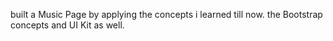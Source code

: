 built a Music Page by applying the concepts i learned till now.  the Bootstrap concepts and  UI Kit as well.

